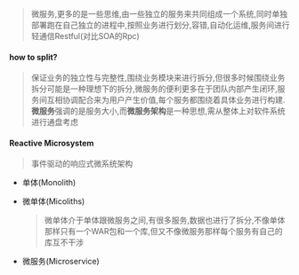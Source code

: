 > 微服务,更多的是一些思维,由一些独立的服务来共同组成一个系统,同时单独部署跑在自己独立的进程中,按照业务进行划分,容错,自动化运维,服务间进行轻通信Restful(对比SOA的Rpc)

#### how to split?

>保证业务的独立性与完整性,围绕业务模块来进行拆分,但很多时候围绕业务拆分可能是一种理想下的拆分,微服务的便利更多在于团队内部产生闭环,服务间互相协调配合来为用户产生价值,每个服务都围绕着具体业务进行构建.**微服务**强调的是服务大小,而**微服务架构**是一种思想,需从整体上对软件系统进行通盘考虑

#### Reactive Microsystem

> 事件驱动的响应式微系统架构 

* 单体(Monolith)

* 微单体(Micoliths)

  > 微单体介于单体跟微服务之间,有很多服务,数据也进行了拆分,不像单体那样只有一个WAR包和一个库,但又不像微服务那样每个服务有自己的库互不干涉

* 微服务(Microservice)